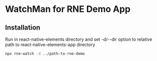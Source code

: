 # WatchMan for RNE Demo App

## Installation

Run in react-native-elements directory and set -d/--dir option to relative path to react-native-elements-app directory

```bash
npx rne-watch -d ../path-to-rne-demo
```
